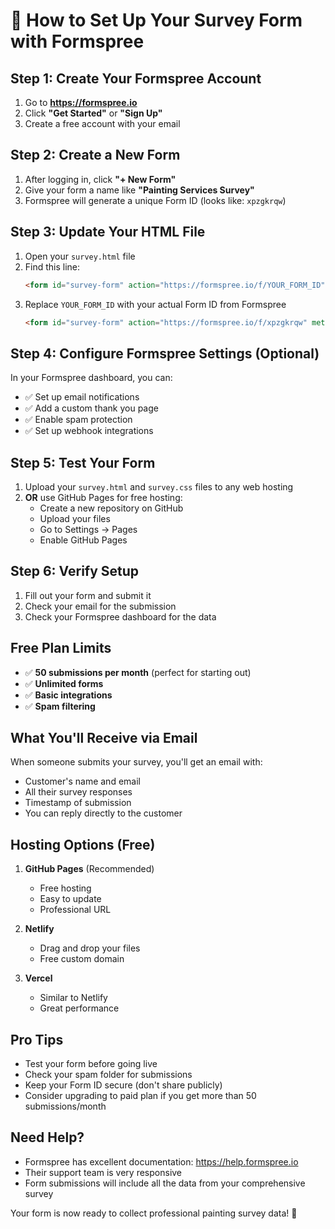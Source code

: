 # 🚀 How to Set Up Your Survey Form with Formspree

## Step 1: Create Your Formspree Account
1. Go to **https://formspree.io**
2. Click **"Get Started"** or **"Sign Up"**
3. Create a free account with your email

## Step 2: Create a New Form
1. After logging in, click **"+ New Form"**
2. Give your form a name like **"Painting Services Survey"**
3. Formspree will generate a unique Form ID (looks like: `xpzgkrqw`)

## Step 3: Update Your HTML File
1. Open your `survey.html` file
2. Find this line:
   ```html
   <form id="survey-form" action="https://formspree.io/f/YOUR_FORM_ID" method="POST">
   ```
3. Replace `YOUR_FORM_ID` with your actual Form ID from Formspree
   ```html
   <form id="survey-form" action="https://formspree.io/f/xpzgkrqw" method="POST">
   ```

## Step 4: Configure Formspree Settings (Optional)
In your Formspree dashboard, you can:
- ✅ Set up email notifications
- ✅ Add a custom thank you page
- ✅ Enable spam protection
- ✅ Set up webhook integrations

## Step 5: Test Your Form
1. Upload your `survey.html` and `survey.css` files to any web hosting
2. **OR** use GitHub Pages for free hosting:
   - Create a new repository on GitHub
   - Upload your files
   - Go to Settings → Pages
   - Enable GitHub Pages

## Step 6: Verify Setup
1. Fill out your form and submit it
2. Check your email for the submission
3. Check your Formspree dashboard for the data

## Free Plan Limits
- ✅ **50 submissions per month** (perfect for starting out)
- ✅ **Unlimited forms**
- ✅ **Basic integrations**
- ✅ **Spam filtering**

## What You'll Receive via Email
When someone submits your survey, you'll get an email with:
- Customer's name and email
- All their survey responses
- Timestamp of submission
- You can reply directly to the customer

## Hosting Options (Free)
1. **GitHub Pages** (Recommended)
   - Free hosting
   - Easy to update
   - Professional URL

2. **Netlify**
   - Drag and drop your files
   - Free custom domain

3. **Vercel**
   - Similar to Netlify
   - Great performance

## Pro Tips
- Test your form before going live
- Check your spam folder for submissions
- Keep your Form ID secure (don't share publicly)
- Consider upgrading to paid plan if you get more than 50 submissions/month

## Need Help?
- Formspree has excellent documentation: https://help.formspree.io
- Their support team is very responsive
- Form submissions will include all the data from your comprehensive survey

Your form is now ready to collect professional painting survey data! 🎨
